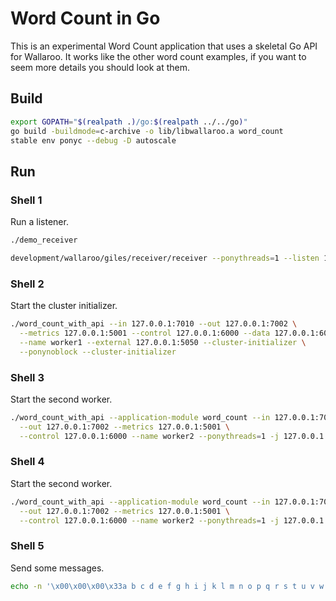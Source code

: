 # Word Count in Go

This is an experimental Word Count application that uses a skeletal Go
API for Wallaroo. It works like the other word count examples, if you
want to seem more details you should look at them.

## Build

```bash
export GOPATH="$(realpath .)/go:$(realpath ../../go)"
go build -buildmode=c-archive -o lib/libwallaroo.a word_count
stable env ponyc --debug -D autoscale
```

## Run

### Shell 1

Run a listener.

```bash
./demo_receiver
```

```bash
development/wallaroo/giles/receiver/receiver --ponythreads=1 --listen 127.0.0.1:7002
```

### Shell 2

Start the cluster initializer.

```bash
./word_count_with_api --in 127.0.0.1:7010 --out 127.0.0.1:7002 \
  --metrics 127.0.0.1:5001 --control 127.0.0.1:6000 --data 127.0.0.1:6001 \
  --name worker1 --external 127.0.0.1:5050 --cluster-initializer \
  --ponynoblock --cluster-initializer
```

### Shell 3

Start the second worker.

```bash
./word_count_with_api --application-module word_count --in 127.0.0.1:7010 \
  --out 127.0.0.1:7002 --metrics 127.0.0.1:5001 \
  --control 127.0.0.1:6000 --name worker2 --ponythreads=1 -j 127.0.0.1:6000
```

### Shell 4

Start the second worker.

```bash
./word_count_with_api --application-module word_count --in 127.0.0.1:7010 \
  --out 127.0.0.1:7002 --metrics 127.0.0.1:5001 \
  --control 127.0.0.1:6000 --name worker2 --ponythreads=1 -j 127.0.0.1:6000
```

### Shell 5

Send some messages.

```bash
echo -n '\x00\x00\x00\x33a b c d e f g h i j k l m n o p q r s t u v w x y z' | nc 127.0.0.1 7010
```

